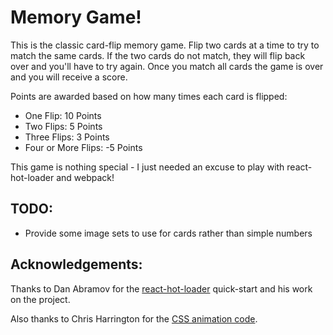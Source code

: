Memory Game!
============

This is the classic card-flip memory game.  Flip two cards at a time to try to
match the same cards.  If the two cards do not match, they will flip back over
and you'll have to try again.  Once you match all cards the game is over and
you will receive a score.  

Points are awarded based on how many times each card is flipped:

* One Flip: 10 Points
* Two Flips: 5 Points
* Three Flips: 3 Points
* Four or More Flips: -5 Points

This game is nothing special - I just needed an excuse to play with
react-hot-loader and webpack!

TODO:
-----

* Provide some image sets to use for cards rather than simple numbers

Acknowledgements:
-----------------

Thanks to Dan Abramov for the [react-hot-loader](https://github.com/gaearon/react-hot-loader)
quick-start and his work on the project.

Also thanks to Chris Harrington for the [CSS animation code](https://www.codementor.io/reactjs/tutorial/building-a-flipper-using-react-js-and-less-css).
